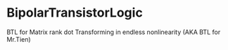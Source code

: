 # BipolarTransistorLogic
BTL for Matrix rank dot Transforming in endless nonlinearity (AKA BTL for Mr.Tien)
